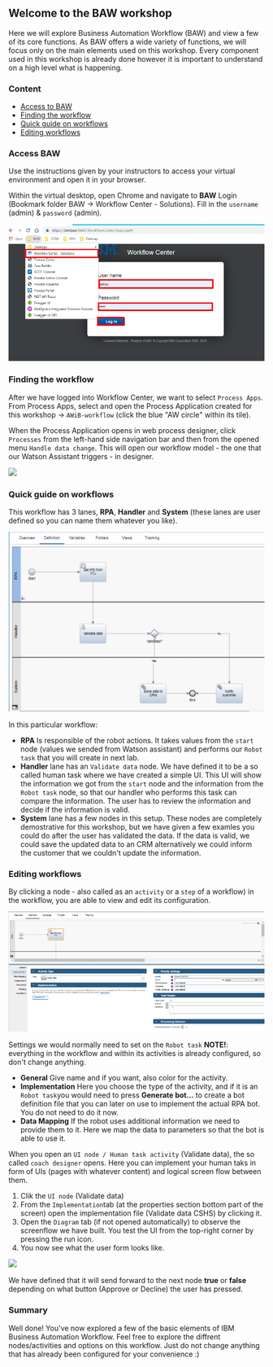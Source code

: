 ## Welcome to the BAW workshop
Here we will explore Business Automation Workflow (BAW) and view a few of its core functions. As BAW offers a wide variety of functions, we will focus only on the main elements used on this workshop. Every component used in this workshop is already done however it is important to understand on a high level what is happening. 

### Content
- [Access to BAW](#access-baw)
- [Finding the workflow](#finding-the-workflow)
- [Quick guide on workflows](#quick-guide-on-workflows)
- [Editing workflows](#editing-workflows)  

### Access BAW
Use the instructions given by your instructors to access your virtual environment and open it in your browser.

Within the virtual desktop, open Chrome and navigate to **BAW** Login (Bookmark folder BAW -> Workflow Center - Solutions). Fill in the ``username`` (admin) & ``password`` (admin).

![](./images/BAW_Login.png)

### Finding the workflow  

After we have logged into Workflow Center, we want to select ``Process Apps``. From Process Apps, select and open the Process Application created for this workshop -> ``AWiB-workflow`` (click the blue "AW circle" within its tile).

When the Process Application opens in web process designer, click ``Processes`` from the left-hand side navigation bar and then from the opened menu ``Handle data change``. This will open our workflow model - the one that our Watson Assistant triggers - in designer.

![](./images/BAW_Workflow.gif)

### Quick guide on workflows
This workflow has 3 lanes, **RPA**, **Handler** and **System** (these lanes are user defined so you can name them whatever you like).

![](./images/BAW_Design.png)  

In this particular workflow:  
- **RPA** Is responsible of the robot actions. It takes values from the ``start`` node (values we sended from Watson assistant) and performs our ``Robot task`` that you will create in next lab.
- **Handler** lane has an ``Validate data`` node. 
We have defined it to be a so called human task where we have created a simple UI. This UI will show the information we got from the ``start`` node and the information from the ``Robot task`` node, so that our handler who performs this task can compare the information. The user has to review the information and decide if the information is valid.
- **System** lane has a few nodes in this setup. These nodes are completely demostrative for this workshop, but we have given a few examles you could do after the user has validated the data. If the data is valid, we could save the updated data to an CRM alternatively we could inform the customer that we couldn't update the information.

### Editing workflows
By clicking a node - also called as an ``activity`` or a ``step`` of a workflow) in the workflow, you are able to view and edit its configuration.

![](./images/Robot_Info.png)   

Settings we would normally need to set on the ``Robot task`` **NOTE!**: everything in the workflow and within its activities is already configured, so don't change anything.
- **General** Give name and if you want, also color for the activity. 
- **Implementation** Here you choose the type of the activity, and if it is an ``Robot task``you would need to press **Generate bot...** to create a bot definition file that you can later on use to implement the actual RPA bot. You do not need to do it now.
- **Data Mapping** If the robot uses additional information we need to provide them to it. Here we map the data to parameters so that the bot is able to use it.

When you open an ``UI node / Human task activity`` (Validate data), the so called ``coach designer`` opens. Here you can implement your human taks in form of UIs (pages with whatever content) and logical screen flow between them.
1. Clik the ``UI node`` (Validate data)
2. From the ``Implementation``tab (at the properties section bottom part of the screen) open the implementation file (Validate data CSHS) by clicking it.
3. Open the ``Diagram`` tab (if not opened automatically) to observe the screenflow we have built. You test the UI from the top-right corner by pressing the run icon.
4. You now see what the user form looks like.

![](./images/Form_Workflow.gif)  

We have defined that it will send forward to the next node __true__ or __false__ depending on what button (Approve or Decline) the user has pressed.

### Summary
Well done! You've now explored a few of the basic elements of IBM Business Automation Workflow. Feel free to explore the diffrent nodes/activities and options on this workflow. Just do not change anything that has already been configured for your convenience :)
